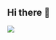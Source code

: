 ## Hi there 👋

<picture>
  <source
    srcset="https://github-readme-stats.vercel.app/api?username=simransingh0101&show_icons=true&theme=dark"
    media="(prefers-color-scheme: dark)"
  />
  <source
    srcset="https://github-readme-stats.vercel.app/api?username=simransingh010&show_icons=true"
    media="(prefers-color-scheme: light), (prefers-color-scheme: no-preference)"
  />
  <img src="https://github-readme-stats.vercel.app/api?username=simransingh010&show_icons=true" />
</picture>
